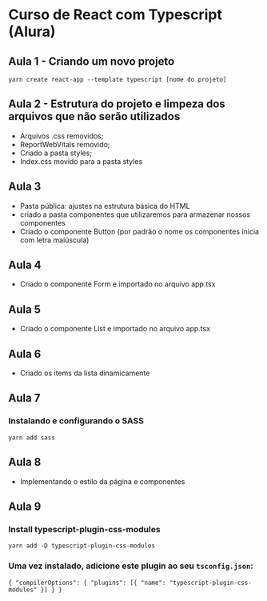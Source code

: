 # Curso de React com Typescript (Alura)

## Aula 1 - Criando um novo projeto
  `yarn create react-app --template typescript [nome do projeto]`

## Aula 2 - Estrutura do projeto e limpeza dos arquivos que não serão utilizados
  - Arquivos .css removidos;
  - ReportWebVitals removido;
  - Criado a pasta styles;
  - Index.css movido para a pasta styles

## Aula 3
  - Pasta pública: ajustes na estrutura básica do HTML
  - criado a pasta componentes que utilizaremos para armazenar nossos componentes
  - Criado o componente Button (por padrão o nome os componentes inicia com letra maiúscula)

## Aula 4
  - Criado o componente Form e importado no arquivo app.tsx

## Aula 5
  - Criado o componente List e importado no arquivo app.tsx

## Aula 6
  - Criado os items da lista dinamicamente

## Aula 7
  ### Instalando e configurando o SASS
  `yarn add sass`

## Aula 8
  - Implementando o estilo da página e componentes

## Aula 9 
  ### Install typescript-plugin-css-modules
  `yarn add -D typescript-plugin-css-modules`

  ### Uma vez instalado, adicione este plugin ao seu `tsconfig.json`:
  `{
    "compilerOptions": {
      "plugins": [{ "name": "typescript-plugin-css-modules" }]
    }
  }`